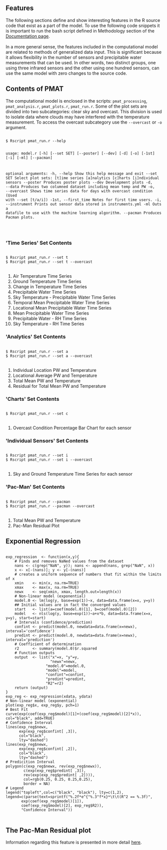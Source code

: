 <a id="top"></a>

<div id="r-feat">
<div class="collapsible">
<div class="collapsible-header">
	<h2>Features</h2>
</div>
<div class="panel">
The following sections define and show interesting
features in the R source code
that exist as a part of the model. To use the following
code snippets it is important to run the bash script
defined in Methodology section of the <a href="./index.html">Documentation page</a>.
<br><br>
In a more general sense, the features included in the computational model are related to
methods of generalized data input. This is significant because it allows flexibility in the
number of sensors and precipitable water measurements that can be used. In other words,
two distinct groups, one using three infrared sensors and the other using one hundred sensors, can use
the same model with zero changes to the source code.
</div></div>

<div class="collapsible">
	<div class="panel">
		<h2>Contents of PMAT</h2>
		The computational model is enclosed in the scripts: <code>pmat_processing</code>, <code>pmat_analysis.r</code>, <code>pmat_plots.r</code>, <code>pmat_run.r</code>.
Some of the plot sets are divided into two subcategories: clear sky and overcast.
This division is used to isolate data where clouds may have interfered with the temperature
measurement. To access the overcast subcategory use the <code>--overcast</code> or <code>-o</code>
argument.
<pre lang="bash">
<code>
<inp>$</inp> Rscript pmat_run.r --help

usage: model.r [-h] [--set SET] [--poster] [--dev] [-d] [-o] [-1st] [-i] [-ml]
               [--pacman]

optional arguments:
  -h, --help          Show this help message and exit
  --set SET           Select plot sets:
                          [t]ime series
                          [a]nalytics
                          [c]harts
                          [i]ndividual sensors
  --poster            Produces poster plots
  --dev               Development plots
  -d, --data          Produces two columned dataset including mean temp and PW
  -o, --overcast      Shows time series data for days with overcast condition
	                  (Used with --set [t/a/i])
  -1st, --first_time  Notes for first time users.
  -i, --instrument    Prints out sensor data stored in instruments.yml
  -ml                 Outs a datafile to use with the machine learning algorithm.
  --pacman            Produces Pacman plots.

</code>
</pre>

<div class="collapsible_1">
<div class="panel">
<h3> 'Time Series' Set Contents </h3>
<pre lang="bash">
<code>
<inp>$</inp> Rscript pmat_run.r --set t
<inp>$</inp> Rscript pmat_run.r --set t --overcast
</code>
</pre>
<ol>
	<li> Air Temperature Time Series </li>
	<li> Ground Temperature Time Series </li>
	<li> Change in Temperature Time Series </li>
  <li> Precipitable Water Time Series </li>
  <li> Sky Temperature - Precipitable Water Time Series </li>
  <li> Temporal Mean Precipitable Water Time Series </li>
  <li> Locational Mean Precipitable Water Time Series </li>
  <li> Mean Precipitable Water Time Series </li>
	<li> Precipitable Water  - RH Time Series</li>
	<li> Sky Temperature - RH Time Series </li>
</ol>
</div></div>

<div class="collapsible_1">
<div class="panel">
<h3> 'Analytics' Set Contents </h3>
<pre lang="bash">
<code>
<inp>$</inp> Rscript pmat_run.r --set a
<inp>$</inp> Rscript pmat_run.r --set a --overcast
</code>
</pre>

<ol>
	<li> Individual Location PW and Temperature </li>
	<li> Locational Average PW and Temperature </li>
	<li> Total Mean PW and Temperature </li>
	<li> Residual for Total Mean PW and Temperature</li>
</ol>
</div></div>

<div class="collapsible_1">
<div class="panel">
<h3> 'Charts' Set Contents </h3>

<pre lang="bash">
<code>
<inp>$</inp> Rscript pmat_run.r --set c
</code>
</pre>

<ol>
	<li> Overcast Condition Percentage Bar Chart for each sensor</li>
</ol>
</div></div>

<div class="collapsible_1">
<div class="panel">
<h3> 'Individual Sensors' Set Contents </h3>

<pre lang="bash">
<code>
<inp>$</inp> Rscript pmat_run.r --set i
<inp>$</inp> Rscript pmat_run.r --set i --overcast
</code>
</pre>

<ol>
	<li> Sky and Ground Temperature Time Series for each sensor</li>
</ol>
</div></div>

<div class="collapsible_1">
<div class="panel">
<h3> 'Pac-Man' Set Contents </h3>

<pre lang="bash">
<code>
<inp>$</inp> Rscript pmat_run.r --pacman
<inp>$</inp> Rscript pmat_run.r --pacman --overcast
</code>
</pre>

<ol>
	<li>Total Mean PW and Temperature</li>
	<li>Pac-Man Residual Plot</li>
</ol>
</div></div>

</div></div></div></div>

<div class="collapsible">
<div class="panel">
<h2> Exponential Regression </h2>

<pre lang="R" translate="no" dir="ltr">
<code>
exp_regression 	<- function(x,y){
	<comment># Finds and removes NaNed values from the dataset</comment>
	nans <- c(grep("NaN", y)); nans <- append(nans, grep("NaN", x))
	x <- x[-(nans)]; y <- y[-(nans)]
	<comment># creates a uniform sequence of numbers that fit within the limits of x</comment>
	xmin 	<- min(x, na.rm=TRUE)
	xmax 	<- max(x, na.rm=TRUE)
	newx 	<- seq(xmin, xmax, length.out=length(x))
	<comment># Non-linear model (exponential)</comment>
	model.0 <- lm(log(y, base=exp(1))~x, data=data.frame(x=x, y=y))
	<comment>## Initial values are in fact the converged values</comment>
	start 	<- list(a=coef(model.0)[1], b=coef(model.0)[2])
	model 	<- nls(log(y, base=exp(1))~a+x*b, data=data.frame(x=x, y=y), start=start)
	<comment># Intervals (confidence/prediction)</comment>
	confint <- predict(model.0, newdata=data.frame(x=newx), interval='confidence')
	predint <- predict(model.0, newdata=data.frame(x=newx), interval='prediction')
	<comment># Coefficient of determination</comment>
	r2		<- summary(model.0)$r.squared
	<comment># Function outputs</comment>
	output 	<- list("x"=x, "y"=y,
	                "newx"=newx,
                  "model.0"=model.0,
                  "model"=model,
                  "confint"=confint,
                  "predint"=predint,
                  "R2"=r2)
	return (output)
}
exp_reg <- exp_regression(xdata, ydata)
<comment># Non-linear model (exponential)</comment>
plot(exp_reg$x, exp_reg$y, pch=1)
<comment># Best Fit</comment>
curve(exp(coef(exp_reg$model)[1]+(coef(exp_reg$model)[2]*x)), col="black", add=TRUE)
<comment># Confidence Interval </comment>
lines(exp_reg$newx,
      exp(exp_reg$confint[ ,3]),
      col="black",
      lty="dashed")
lines(exp_reg$newx,
      exp(exp_reg$confint[ ,2]),
      col="black",
      lty="dashed")
<comment># Predicition Interval</comment>
polygon(c(exp_reg$newx, rev(exp_reg$newx)),
        c(exp(exp_reg$predint[ ,3]),
        rev(exp(exp_reg$predint[ ,2]))),
        col=rgb(0.25, 0.25, 0.25,0.25),
        border = NA)
<comment># Legend</comment>
legend("topleft",col=c("black", "black"), lty=c(1,2),
legend=c(parse(text=sprintf("%.2f*e^{"%.3"f*x}*\t\t(R^2 == %.3f)",
       exp(coef(exp_reg$model)[1]),
       coef(exp_reg$model)[2], exp_reg$R2)),
       "Confidence Interval"))
</code>
</pre>

</div></div>

<div class="collapsible">
<div class="panel">
<h2> The Pac-Man Residual plot </h2>
Information regarding this feature is presented in more detail <a href="https://spencerriley.me/pacviz/book/">here</a>.
</div></div></div>
